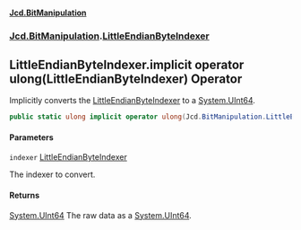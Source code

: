 #### [Jcd.BitManipulation](index.md 'index')

### [Jcd.BitManipulation](Jcd.BitManipulation.md 'Jcd.BitManipulation').[LittleEndianByteIndexer](Jcd.BitManipulation.LittleEndianByteIndexer.md 'Jcd.BitManipulation.LittleEndianByteIndexer')

## LittleEndianByteIndexer.implicit operator ulong(LittleEndianByteIndexer) Operator

Implicitly converts the [LittleEndianByteIndexer](Jcd.BitManipulation.LittleEndianByteIndexer.md 'Jcd.BitManipulation.LittleEndianByteIndexer') to a [System.UInt64](https://docs.microsoft.com/en-us/dotnet/api/System.UInt64 'System.UInt64').

```csharp
public static ulong implicit operator ulong(Jcd.BitManipulation.LittleEndianByteIndexer indexer);
```

#### Parameters

<a name='Jcd.BitManipulation.LittleEndianByteIndexer.op_Implicitulong(Jcd.BitManipulation.LittleEndianByteIndexer).indexer'></a>

`indexer` [LittleEndianByteIndexer](Jcd.BitManipulation.LittleEndianByteIndexer.md 'Jcd.BitManipulation.LittleEndianByteIndexer')

The indexer to convert.

#### Returns

[System.UInt64](https://docs.microsoft.com/en-us/dotnet/api/System.UInt64 'System.UInt64')
The raw data as a [System.UInt64](https://docs.microsoft.com/en-us/dotnet/api/System.UInt64 'System.UInt64').